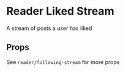 # Reader Liked Stream

A stream of posts a user has liked

## Props

See `reader/following-stream` for more props

